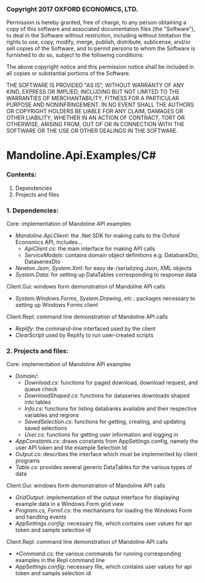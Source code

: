 ### Copyright 2017 OXFORD ECONOMICS, LTD.

Permission is hereby granted, free of charge, to any person obtaining a copy of this software and associated documentation files (the "Software"), to deal in the Software without restriction, including without limitation the rights to use, copy, modify, merge, publish, distribute, sublicense, and/or sell copies of the Software, and to permit persons to whom the Software is furnished to do so, subject to the following conditions:

The above copyright notice and this permission notice shall be included in all copies or substantial portions of the Software.

THE SOFTWARE IS PROVIDED "AS IS", WITHOUT WARRANTY OF ANY KIND, EXPRESS OR IMPLIED, INCLUDING BUT NOT LIMITED TO THE WARRANTIES OF MERCHANTABILITY, FITNESS FOR A PARTICULAR PURPOSE AND NONINFRINGEMENT. IN NO EVENT SHALL THE AUTHORS OR COPYRIGHT HOLDERS BE LIABLE FOR ANY CLAIM, DAMAGES OR OTHER LIABILITY, WHETHER IN AN ACTION OF CONTRACT, TORT OR OTHERWISE, ARISING FROM, OUT OF OR IN CONNECTION WITH THE SOFTWARE OR THE USE OR OTHER DEALINGS IN THE SOFTWARE.

# Mandoline.Api.Examples/C#

### Contents:
1. Dependencies
2. Projects and files

### 1. Dependencies:
Core: implementation of Mandoline API examples

- *Mandoline.Api.Client*: the .Net SDK for making calls to the Oxford Economics API, includes...
  - *ApiClient.cs*: the main interface for making API calls
  - *ServiceModels*: contains domain object definitions e.g. DatabankDto, DataseriesDto
- *Newton.Json*, *System.Xml*: for easy de-/serializing Json, XML objects
- *System.Data*: for setting up DataTables corresponding to response data

Client.Gui: windows form demonstration of Mandoline API calls

- *System.Windows.Forms*, *System.Drawing*, *etc.*: packages necessary to setting up Windows Forms client

Client.Repl: command line demonstration of Mandoline API calls

- *Replify*: the command-line interfaced used by the client
- *ClearScript* used by Replify to run user-created scripts

### 2. Projects and files:

Core: implementation of Mandoline API examples

- *Domain/*: 
  - *Download.cs*: functions for paged download, download request, and queue check
  - *DownloadShaped.cs*: functions for dataseries downloads shaped into tables
  - *Info.cs*: functions for listing databanks available and their respective variables and regions
  - *SavedSelection.cs*: functions for getting, creating, and updating saved selections
  - *User.cs*: functions for getting user information and logging in
- *AppConstants.cs*: draws constants from AppSettings.config, namely the user API token and the example Selection Id
- *Output.cs*: describes the interface which must be implemented by client programs
- *Table.cs*: provides several generic DataTables for the various types of data

Client.Gui: windows form demonstration of Mandoline API calls

- *GridOutput*: implementation of the output interface for displaying example data in a Windows Form grid view
- *Program.cs, Form1.cs*: the mechanisms for loading the Windows Form and handling events
- *AppSettings.config*: necessary file, which contains user values for api token and sample selection id

Client.Repl: command line demonstration of Mandoline API calls

- *\*Command.cs*: the various commands for running corresponding examples in the Repl command line
- *AppSettings.config*: necessary file, which contains user values for api token and sample selection id
